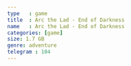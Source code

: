 ```yaml
---
type   : game
title  : Arc the Lad - End of Darkness
name   : Arc the Lad - End of Darkness
categories: [game]
size: 1.7 GB
genre: adventure
telegram : 104
---
```


